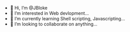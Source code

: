- 👋 Hi, I’m @JBloke
- 👀 I’m interested in Web devlopment...
- 🌱 I’m currently learning Shell scripting, Javascripting...
- 💞️ I’m looking to collaborate on anything...

<!---
JBloke/JBloke is a ✨ special ✨ repository because its `README.md` (this file) appears on your GitHub profile.
You can click the Preview link to take a look at your changes.
--->

